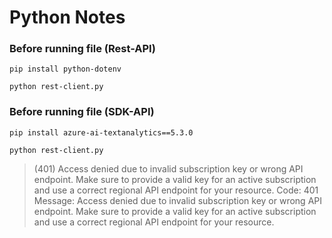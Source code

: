 # Python Notes

### Before running file (Rest-API)

`pip install python-dotenv`

`python rest-client.py`

### Before running file (SDK-API)

`pip install azure-ai-textanalytics==5.3.0`

`python rest-client.py`

> (401) Access denied due to invalid subscription key or wrong API endpoint. Make sure to provide a valid key for an active subscription and use a correct regional API endpoint for your resource.
> Code: 401
> Message: Access denied due to invalid subscription key or wrong API endpoint. Make sure to provide a valid key for an active subscription and use a correct regional API endpoint for your resource.
